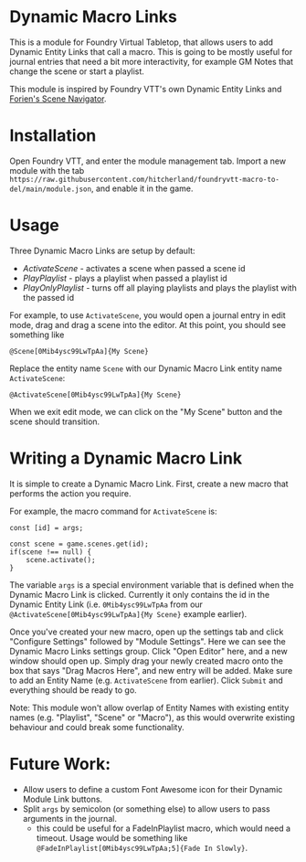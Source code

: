 # Dynamic Macro Links

This is a module for Foundry Virtual Tabletop, that allows users to add Dynamic Entity Links that call a macro.
This is going to be mostly useful for journal entries that need a bit more interactivity, for example GM Notes that change the scene or start a playlist.

This module is inspired by Foundry VTT's own Dynamic Entity Links and [Forien's Scene Navigator](https://github.com/Forien/foundryvtt-forien-scene-navigator).

# Installation

Open Foundry VTT, and enter the module management tab. Import a new module with the tab `https://raw.githubusercontent.com/hitcherland/foundryvtt-macro-to-del/main/module.json`, and enable it in the game.

# Usage

Three Dynamic Macro Links are setup by default:

* *ActivateScene* - activates a scene when passed a scene id
* *PlayPlaylist* - plays a playlist when passed a playlist id
* *PlayOnlyPlaylist* - turns off all playing playlists and plays the playlist with the passed id

For example, to use `ActivateScene`, you would open a journal entry in edit mode, drag and drag a scene into the editor.
At this point, you should see something like 

    @Scene[0Mib4ysc99LwTpAa]{My Scene}


Replace the entity name `Scene` with our Dynamic Macro Link entity name `ActivateScene`:

    @ActivateScene[0Mib4ysc99LwTpAa]{My Scene}

When we exit edit mode, we can click on the "My Scene" button and the scene should transition.

# Writing a Dynamic Macro Link

It is simple to create a Dynamic Macro Link. First, create a new macro that performs the action
you require.

For example, the macro command for `ActivateScene` is:

    const [id] = args;

    const scene = game.scenes.get(id);
    if(scene !== null) {
        scene.activate();
    }

The variable `args` is a special environment variable that is defined when the Dynamic Macro Link is clicked.
Currently it only contains the id in the Dynamic Entity Link (i.e. `0Mib4ysc99LwTpAa` from our `@ActivateScene[0Mib4ysc99LwTpAa]{My Scene}` example earlier).

Once you've created your new macro, open up the settings tab and click "Configure Settings" followed by "Module Settings". Here we can see the 
Dynamic Macro Links settings group. Click "Open Editor" here, and a new window should open up. Simply drag your newly created macro onto the box that says
"Drag Macros Here", and new entry will be added. Make sure to add an Entity Name (e.g. `ActivateScene` from earlier). Click `Submit` and everything should be ready
to go.

Note: This module won't allow overlap of Entity Names with existing entity names (e.g. "Playlist", "Scene" or "Macro"), as this would overwrite existing behaviour and could break some functionality.

# Future Work:

* Allow users to define a custom Font Awesome icon for their Dynamic Module Link buttons.
* Split `args` by semicolon (or something else) to allow users to pass arguments in the journal.
  * this could be useful for a FadeInPlaylist macro, which would need a timeout. Usage would be something like `@FadeInPlaylist[0Mib4ysc99LwTpAa;5]{Fade In Slowly}`.